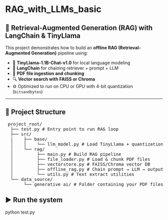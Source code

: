 # RAG_with_LLMs_basic
## 🧠 Retrieval-Augmented Generation (RAG) with LangChain & TinyLlama

This project demonstrates how to build an **offline RAG (Retrieval-Augmented Generation)** pipeline using:

- 💬 **TinyLlama-1.1B-Chat-v1.0** for local language modeling
- 🧱 **LangChain** for chaining retriever + prompt + LLM
- 📄 **PDF file ingestion and chunking**
- 🔍 **Vector search with FAISS or Chroma**
- ⚙️ Optimized to run on CPU or GPU with 4-bit quantization (`bitsandbytes`)

---

## 📂 Project Structure

<pre> project_root/ 
  ├── test.py # Entry point to run RAG loop 
  ├── src/ 
  |    ├── base/ 
  │    │    └── llm_model.py # Load TinyLlama + quantization 
  │    └── rag/ 
  │         ├── main.py # Build RAG pipeline 
  │         ├── file_loader.py # Load & chunk PDF files 
  │         ├── vectorstore.py # FAISS/Chroma vector DB 
  │         ├── offline_rag.py # Chain prompt → LLM → output parser 
  │         └── utils.py # Text extract utilities 
  └── data_source/ 
       └── generative_ai/ # Folder containing your PDF files </pre>

## ▶️ Run the system
python test.py
